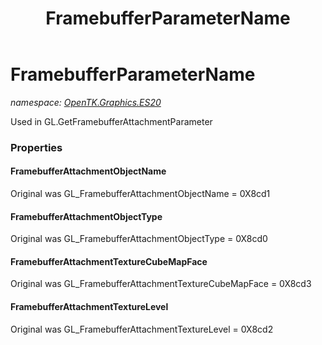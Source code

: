 ﻿---
title: FramebufferParameterName
---

# FramebufferParameterName
_namespace: [OpenTK.Graphics.ES20](N-OpenTK.Graphics.ES20.html)_

Used in GL.GetFramebufferAttachmentParameter



### Properties

#### FramebufferAttachmentObjectName
Original was GL_FramebufferAttachmentObjectName = 0X8cd1
#### FramebufferAttachmentObjectType
Original was GL_FramebufferAttachmentObjectType = 0X8cd0
#### FramebufferAttachmentTextureCubeMapFace
Original was GL_FramebufferAttachmentTextureCubeMapFace = 0X8cd3
#### FramebufferAttachmentTextureLevel
Original was GL_FramebufferAttachmentTextureLevel = 0X8cd2

